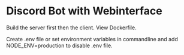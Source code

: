 # Discord Bot with Webinterface

Build the server first then the client. View Dockerfile.

Create .env file or set environment variables in commandline and add NODE_ENV=production to disable .env file.

